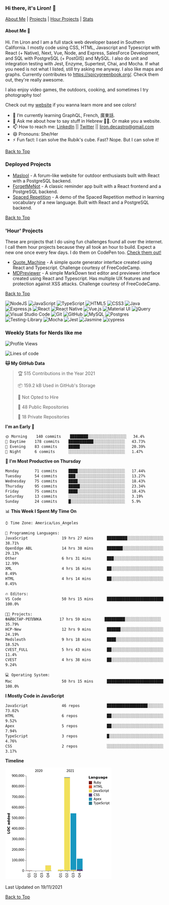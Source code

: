 ### Hi there, it's Liron! 👋
[About Me](#about) | [Projects](#projects) | [Hour Projects](#hourlies) | [Stats](#stats)

#### About Me 👧 <a name="about"></a>


Hi. I'm Liron and I am a full stack web developer based in Southern California. I mostly code using CSS, HTML, Javascript and Typescript with React (+ Native), Next, Vue, Node, and Express, SalesForce Development, and SQL with PostgreSQL (+ PostGIS) and MySQL. I also do unit and integration testing with Jest, Enzyme, Supertest, Chai, and Mocha. If what you need is not what I listed, still try asking me anyway. I also like maps and graphs. Currently contributes to https://spicygreenbook.org/. Check them out, they're really awesome.

I also enjoy video games, the outdoors, cooking, and sometimes I try photography too!

Check out my [website](https://www.lirondc.com) if you wanna learn more and see colors! 


- 🌱 I’m currently learning GraphQL, French, 廣東話.
- 💬 Ask me about how to say stuff in Hebrew 🤌🏼. Or make you a website.
- 📫 How to reach me: [LinkedIn](https://www.linkedin.com/in/liron-de-castro/) || [Twitter](https://twitter.com/lirondecastro) || [liron.decastro@gmail.com](mailto:liron.decastro@gmail.com) 
- 😄 Pronouns: She/Her
- ⚡ Fun fact: I can solve the Rubik's cube. Fast? Nope. But I can solve it! 

[Back to Top](#about)

### Deployed Projects <a name="projects"></a>

- [Maslool](https://maslool.lirondc.com) - A forum-like website for outdoor enthusiasts built with React with a PostgreSQL backend. 
- [ForgetMeNot](https://forgetmenot.lirondc.com) - A classic reminder app built with a React frontend and a PostgreSQL backend.
- [Spaced Repetition](https://spacedrep.lirondc.com) - A demo of the Spaced Repetition method in learning vocabulary of a new language. Built with React and a PostgreSQL backend.

[Back to Top](#about)

### 'Hour' Projects <a name="hourlies"></a>
These are projects that I do using fun challenges found all over the internet. I call them hour projects because they all took an hour to build. Expect a new one once every few days. I do them on CodePen too. [Check them out!](https://codepen.io/lirondco)

- [Quote_Machine](https://quote-machine.lirondc.com/) - A simple quote generator interface created using React and Typescript. Challenge courtesy of FreeCodeCamp.
- [MDPreviewer](https://mdpreviewer.lirondc.com/) - A simple MarkDown text editor and previewer interface created using React and Typescript. Has multiple UX features and protection against XSS attacks. Challenge courtesy of FreeCodeCamp.

[Back to Top](#about)

<img alt="NodeJS" src="https://img.shields.io/badge/node.js-%2343853D.svg?style=for-the-badge&logo=node-dot-js&logoColor=white"/> <img alt="JavaScript" src="https://img.shields.io/badge/javascript-%23323330.svg?style=for-the-badge&logo=javascript&logoColor=%23F7DF1E"/> <img alt="TypeScript" src="https://img.shields.io/badge/typescript-%23007ACC.svg?style=for-the-badge&logo=typescript&logoColor=white"/> <img alt="HTML5" src="https://img.shields.io/badge/html5-%23E34F26.svg?style=for-the-badge&logo=html5&logoColor=white"/> <img alt="CSS3" src="https://img.shields.io/badge/css3-%231572B6.svg?style=for-the-badge&logo=css3&logoColor=white"/> <img alt="Java" src="https://img.shields.io/badge/java-%23ED8B00.svg?style=for-the-badge&logo=java&logoColor=white"/> <img alt="Express.js" src="https://img.shields.io/badge/express.js-%23404d59.svg?style=for-the-badge&logo=express&logoColor=%2361DAFB"/> <img alt="React" src="https://img.shields.io/badge/react-%2320232a.svg?style=for-the-badge&logo=react&logoColor=%2361DAFB"/> <img alt="React Native" src="https://img.shields.io/badge/react_native-%2320232a.svg?style=for-the-badge&logo=react&logoColor=%2361DAFB"/> <img alt="Vue.js" src="https://img.shields.io/badge/vuejs-%2335495e.svg?style=for-the-badge&logo=vue-dot-js&logoColor=%234FC08D"/> <img alt="Material UI" src="https://img.shields.io/badge/materialui-%230081CB.svg?style=for-the-badge&logo=material-ui&logoColor=white"/> <img alt="jQuery" src="https://img.shields.io/badge/jquery-%230769AD.svg?style=for-the-badge&logo=jquery&logoColor=white"/> <img alt="Visual Studio Code" src="https://img.shields.io/badge/VisualStudioCode-0078d7.svg?style=for-the-badge&logo=visual-studio-code&logoColor=white"/> <img alt="Git" src="https://img.shields.io/badge/git-%23F05033.svg?style=for-the-badge&logo=git&logoColor=white"/> <img alt="GitHub" src="https://img.shields.io/badge/github-%23121011.svg?style=for-the-badge&logo=github&logoColor=white"/> <img alt="MySQL" src="https://img.shields.io/badge/mysql-%2300f.svg?style=for-the-badge&logo=mysql&logoColor=white"/> <img alt="Postgres" src ="https://img.shields.io/badge/postgres-%23316192.svg?style=for-the-badge&logo=postgresql&logoColor=white"/> <img alt="Testing-Library" src="https://img.shields.io/badge/-TestingLibrary-%23E33332?style=for-the-badge&logo=testing-library&logoColor=white"/> <img alt="Mocha" src="https://img.shields.io/badge/-mocha-%238D6748?style=for-the-badge&logo=mocha&logoColor=white"/> <img alt="Jest" src="https://img.shields.io/badge/-jest-%23C21325?style=for-the-badge&logo=jest&logoColor=white"/> <img alt="Jasmine" src="https://img.shields.io/badge/-Jasmine-%238A4182?style=for-the-badge&logo=Jasmine&logoColor=white"/> <img src="https://img.shields.io/badge/-cypress-%23E5E5E5?style=for-the-badge&logo=cypress&logoColor=058a5e" alt="cypress">


### Weekly Stats for Nerds like me <a name="stats"></a>

<!--START_SECTION:waka-->
![Profile Views](http://img.shields.io/badge/Profile%20Views-0-blue)

![Lines of code](https://img.shields.io/badge/From%20Hello%20World%20I%27ve%20Written-1.6%20million%20lines%20of%20code-blue)

**🐱 My GitHub Data** 

> 🏆 515 Contributions in the Year 2021
 > 
> 📦 159.2 kB Used in GitHub's Storage 
 > 
> 🚫 Not Opted to Hire
 > 
> 📜 48 Public Repositories 
 > 
> 🔑 18 Private Repositories  
 > 
**I'm an Early 🐤** 

```text
🌞 Morning    140 commits    ████████░░░░░░░░░░░░░░░░░   34.4% 
🌆 Daytime    178 commits    ███████████░░░░░░░░░░░░░░   43.73% 
🌃 Evening    83 commits     █████░░░░░░░░░░░░░░░░░░░░   20.39% 
🌙 Night      6 commits      ░░░░░░░░░░░░░░░░░░░░░░░░░   1.47%

```
📅 **I'm Most Productive on Thursday** 

```text
Monday       71 commits     ████░░░░░░░░░░░░░░░░░░░░░   17.44% 
Tuesday      54 commits     ███░░░░░░░░░░░░░░░░░░░░░░   13.27% 
Wednesday    75 commits     ████░░░░░░░░░░░░░░░░░░░░░   18.43% 
Thursday     95 commits     █████░░░░░░░░░░░░░░░░░░░░   23.34% 
Friday       75 commits     ████░░░░░░░░░░░░░░░░░░░░░   18.43% 
Saturday     13 commits     ░░░░░░░░░░░░░░░░░░░░░░░░░   3.19% 
Sunday       24 commits     █░░░░░░░░░░░░░░░░░░░░░░░░   5.9%

```


📊 **This Week I Spent My Time On** 

```text
⌚︎ Time Zone: America/Los_Angeles

💬 Programming Languages: 
JavaScript               19 hrs 27 mins      █████████░░░░░░░░░░░░░░░░   38.71% 
OpenEdge ABL             14 hrs 38 mins      ███████░░░░░░░░░░░░░░░░░░   29.13% 
Other                    6 hrs 31 mins       ███░░░░░░░░░░░░░░░░░░░░░░   12.99% 
XML                      4 hrs 16 mins       ██░░░░░░░░░░░░░░░░░░░░░░░   8.49% 
HTML                     4 hrs 14 mins       ██░░░░░░░░░░░░░░░░░░░░░░░   8.45%

🔥 Editors: 
VS Code                  50 hrs 15 mins      █████████████████████████   100.0%

🐱‍💻 Projects: 
ФАЙВСТАР-РЕПЛИКА        17 hrs 59 mins      █████████░░░░░░░░░░░░░░░░   35.79% 
HCP-New                  12 hrs 9 mins       ██████░░░░░░░░░░░░░░░░░░░   24.19% 
Medsleuth                9 hrs 18 mins       ████░░░░░░░░░░░░░░░░░░░░░   18.52% 
CVEST_FULL               5 hrs 43 mins       ██░░░░░░░░░░░░░░░░░░░░░░░   11.4% 
CVEST                    4 hrs 38 mins       ██░░░░░░░░░░░░░░░░░░░░░░░   9.24%

💻 Operating System: 
Mac                      50 hrs 15 mins      █████████████████████████   100.0%

```

**I Mostly Code in JavaScript** 

```text
JavaScript               46 repos            ██████████████████░░░░░░░   73.02% 
HTML                     6 repos             ██░░░░░░░░░░░░░░░░░░░░░░░   9.52% 
Apex                     5 repos             ██░░░░░░░░░░░░░░░░░░░░░░░   7.94% 
TypeScript               3 repos             █░░░░░░░░░░░░░░░░░░░░░░░░   4.76% 
CSS                      2 repos             ░░░░░░░░░░░░░░░░░░░░░░░░░   3.17%

```


**Timeline**

![Chart not found](https://raw.githubusercontent.com/lirondco/lirondco/main/charts/bar_graph.png) 


 Last Updated on 19/11/2021
<!--END_SECTION:waka-->

[Back to Top](#about)
